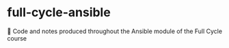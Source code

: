 # full-cycle-ansible
🔄 Code and notes produced throughout the Ansible module of the Full Cycle course

